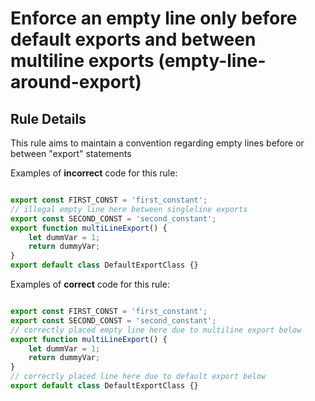 # Enforce an empty line only before default exports and between multiline exports (empty-line-around-export)

## Rule Details

This rule aims to maintain a convention regarding empty lines before or between "export" statements

Examples of **incorrect** code for this rule:

```js

export const FIRST_CONST = 'first_constant';
// illegal empty line here between singleline exports
export const SECOND_CONST = 'second_constant';
export function multiLineExport() {
    let dummVar = 1;
    return dummyVar;
}
export default class DefaultExportClass {}

```

Examples of **correct** code for this rule:

```js

export const FIRST_CONST = 'first_constant';
export const SECOND_CONST = 'second_constant';
// correctly placed empty line here due to multiline export below
export function multiLineExport() {
    let dummVar = 1;
    return dummyVar;
}
// correctly placed line here due to default export below
export default class DefaultExportClass {}

```
